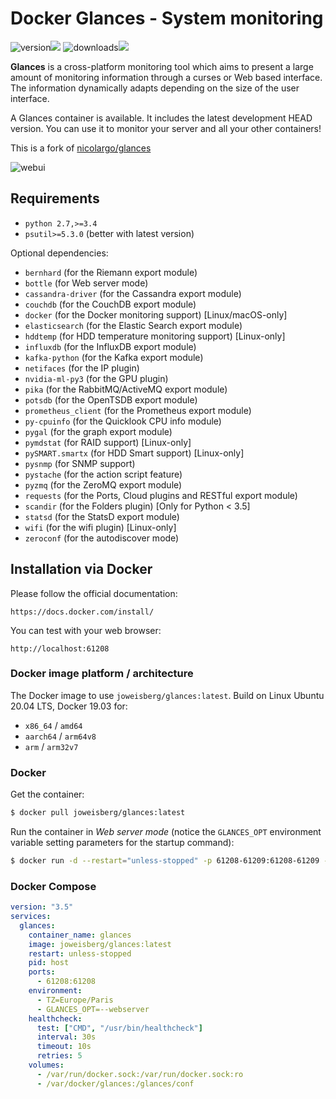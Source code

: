 # Docker Glances - System monitoring

![version](https://img.shields.io/pypi/v/glances.svg)![](https://pypi.python.org/pypi/Glances)
![downloads](https://pepy.tech/badge/glances/month)![](https://pepy.tech/project/glances)

**Glances** is a cross-platform monitoring tool which aims to present a large amount of monitoring information through a curses or Web based interface. The information dynamically adapts depending on the size of the user interface.

A Glances container is available. It includes the latest development HEAD version. You can use it to monitor your server and all your other containers!

This is a fork of [nicolargo/glances](https://github.com/nicolargo/glances)

![webui](https://raw.githubusercontent.com/nicolargo/glances/develop/docs/_static/glances-responsive-webdesign.png)

## Requirements

- ``python 2.7,>=3.4``
- ``psutil>=5.3.0`` (better with latest version)

Optional dependencies:

- ``bernhard`` (for the Riemann export module)
- ``bottle`` (for Web server mode)
- ``cassandra-driver`` (for the Cassandra export module)
- ``couchdb`` (for the CouchDB export module)
- ``docker`` (for the Docker monitoring support) [Linux/macOS-only]
- ``elasticsearch`` (for the Elastic Search export module)
- ``hddtemp`` (for HDD temperature monitoring support) [Linux-only]
- ``influxdb`` (for the InfluxDB export module)
- ``kafka-python`` (for the Kafka export module)
- ``netifaces`` (for the IP plugin)
- ``nvidia-ml-py3`` (for the GPU plugin)
- ``pika`` (for the RabbitMQ/ActiveMQ export module)
- ``potsdb`` (for the OpenTSDB export module)
- ``prometheus_client`` (for the Prometheus export module)
- ``py-cpuinfo`` (for the Quicklook CPU info module)
- ``pygal`` (for the graph export module)
- ``pymdstat`` (for RAID support) [Linux-only]
- ``pySMART.smartx`` (for HDD Smart support) [Linux-only]
- ``pysnmp`` (for SNMP support)
- ``pystache`` (for the action script feature)
- ``pyzmq`` (for the ZeroMQ export module)
- ``requests`` (for the Ports, Cloud plugins and RESTful export module)
- ``scandir`` (for the Folders plugin) [Only for Python < 3.5]
- ``statsd`` (for the StatsD export module)
- ``wifi`` (for the wifi plugin) [Linux-only]
- ``zeroconf`` (for the autodiscover mode)

## Installation via Docker

Please follow the official documentation:

    https://docs.docker.com/install/

You can test with your web browser:

    http://localhost:61208

### Docker image platform / architecture

The Docker image to use `joweisberg/glances:latest`.
Build on Linux Ubuntu 20.04 LTS, Docker 19.03 for:
- `x86_64` / `amd64`
- `aarch64` / `arm64v8`
- `arm` / `arm32v7`

### Docker

Get the container:

```bash
$ docker pull joweisberg/glances:latest
```
Run the container in *Web server mode* (notice the `GLANCES_OPT` environment variable setting parameters for the startup command):

```bash
$ docker run -d --restart="unless-stopped" -p 61208-61209:61208-61209 -e TZ="Europe/Paris" -e GLANCES_OPT="-w" -v /var/run/docker.sock:/var/run/docker.sock:ro --pid host joweisebrg/glances:latest
```

### Docker Compose

```yml
version: "3.5"
services:
  glances:
    container_name: glances
    image: joweisberg/glances:latest
    restart: unless-stopped
    pid: host
    ports:
      - 61208:61208
    environment:
      - TZ=Europe/Paris
      - GLANCES_OPT=--webserver
    healthcheck:
      test: ["CMD", "/usr/bin/healthcheck"]
      interval: 30s
      timeout: 10s
      retries: 5
    volumes:
      - /var/run/docker.sock:/var/run/docker.sock:ro
      - /var/docker/glances:/glances/conf
```
